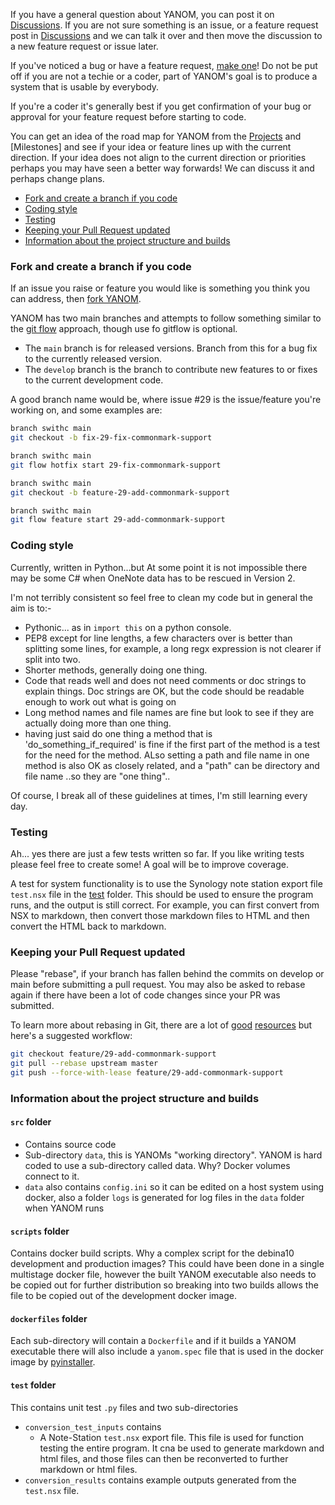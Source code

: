 
If you have a general question about YANOM, you can post it on [Discussions].  If you are not sure something is an issue, or a feature request post in [Discussions] and we can talk it over and then move the discussion to a new feature request or issue later.

If you've noticed a bug or have a feature request, [make one][new issue]! Do not be put off if you are not a techie or a coder, part of YANOM's goal is to produce a system that is usable by everybody.

If you're a coder it's generally best if you get confirmation of your bug or approval for your feature request before starting to code.

You can get an idea of the road map for YANOM from the [Projects] and [Milestones] and see if your idea or feature lines up with the current direction.  If your idea does not align to the current direction or priorities perhaps you may have seen a better way forwards!  We can discuss it and perhaps change plans.

- [Fork and create a branch if you code](Contributing.md#fork-and-create-a-branch-if-you-code)
- [Coding style](Contributing.md#coding-style)
- [Testing](Contributing.md#testing)
- [Keeping your Pull Request updated](Contributing.md#keeping-your-pull-request-updated)
- [Information about the project structure and builds](Contributing.md#information-about-the-project-structure-and-builds)

### Fork and create a branch if you code

If an issue you raise or feature you would like is something you think you can address, then [fork YANOM].

YANOM has two main branches and attempts to follow something similar to the [git flow](https://nvie.com/posts/a-successful-git-branching-model/) approach, though use fo gitflow is optional.  

- The ```main``` branch is for released versions.  Branch from this for a bug fix to the currently released version.
- The ```develop``` branch is the branch to contribute new features to or fixes to the current development code.

A good branch name would be, where issue #29 is the issue/feature you're working on, and some examples are:

```sh
branch swithc main
git checkout -b fix-29-fix-commonmark-support
```

```sh
branch swithc main
git flow hotfix start 29-fix-commonmark-support
```

```sh
branch swithc main
git checkout -b feature-29-add-commonmark-support
```

```sh
branch swithc main
git flow feature start 29-add-commonmark-support
```

### Coding style
Currently, written in Python...but At some point it is not impossible there may be some C# when OneNote data has to be rescued in Version 2.

I'm not terribly consistent so feel free to clean my code but in general the aim is to:-
- Pythonic... as in  ```import this``` on a python console.
- PEP8 except for line lengths, a few characters over is better than splitting some lines, for example, a long regx expression is not clearer if split into two.
- Shorter methods, generally doing one thing.
- Code that reads well and does not need comments or doc strings to explain things.  Doc strings are OK, but the code should be readable enough to work out what is going on
- Long method names and file names are fine but look to see if they are actually doing more than one thing.
- having just said do one thing a method that is 'do_something_if_required' is fine if the first part of the method is a test for the need for the method.  ALso setting a path and file name in one method is also OK as closely related, and a "path" can be directory and file name ..so they are "one thing"..

Of course, I break all of these guidelines at times, I'm still learning every day.

### Testing

Ah... yes there are just a few tests written so far.  If you like writing tests please feel free to create some!  A goal will be to improve coverage.

A test for system functionality is to use the Synology note station export file ```test.nsx``` file in the [test](https://github.com/kevindurston21/YANOM-Note-O-Matic/tree/main/test) folder.  This should be used to ensure the program
runs, and the output is still correct.  For example, you can first convert from NSX to markdown, then convert those markdown files to HTML and then convert the HTML back to markdown.


### Keeping your Pull Request updated
Please "rebase", if your branch has fallen behind the commits on develop or main before submitting a pull request.  You may also be asked to rebase again if there have been a lot of code changes since your PR was submitted.

To learn more about rebasing in Git, there are a lot of [good][git rebasing]
[resources][interactive rebase] but here's a suggested workflow:

```sh
git checkout feature/29-add-commonmark-support
git pull --rebase upstream master
git push --force-with-lease feature/29-add-commonmark-support
```

### Information about the project structure and builds

#### `src` folder
- Contains source code
- Sub-directory `data`, this is YANOMs "working directory".  YANOM is hard coded to use a sub-directory called data. Why?  Docker volumes connect to it.
- `data` also contains `config.ini` so it can be edited on a host system using docker, also a folder `logs` is generated for log files in the `data` folder when YANOM runs

#### `scripts` folder
Contains docker build scripts. Why a complex script for the debina10 development and production images?  This could have been done in a single multistage docker file, however the built YANOM executable also needs to be copied out for further distribution so breaking into two builds allows the file to be copied out of the development docker image.

#### `dockerfiles` folder
Each sub-directory will contain a `Dockerfile` and if it builds a YANOM executable there will also include a `yanom.spec` file that is used in the docker image by [pyinstaller](https://pyinstaller.readthedocs.io/en/stable/usage.html).

#### `test` folder
This contains unit test `.py` files and two sub-directories
- `conversion_test_inputs` contains 
  - A Note-Station `test.nsx` export file. This file is used for function testing the entire program.  It cna be used to generate markdown and html files, and those files can then be reconverted to further markdown or html files.
- `conversion_results` contains example outputs generated from the `test.nsx` file.

[new issue]: https://github.com/kevindurston21/YANOM-Note-O-Matic/issues/new/choose
[fork YANOM]: https://help.github.com/articles/fork-a-repo
[make a pull request]: https://help.github.com/articles/creating-a-pull-request
[git rebasing]: http://git-scm.com/book/en/Git-Branching-Rebasing
[interactive rebase]: https://help.github.com/en/github/using-git/about-git-rebase
[Discussions]: https://github.com/kevindurston21/YANOM-Note-O-Matic/discussions
[Projects]: https://github.com/kevindurston21/YANOM-Note-O-Matic/projects
[Miulestones]: https://github.com/kevindurston21/YANOM-Note-O-Matic/milestones
[git flow]: https://nvie.com/posts/a-successful-git-branching-model/
